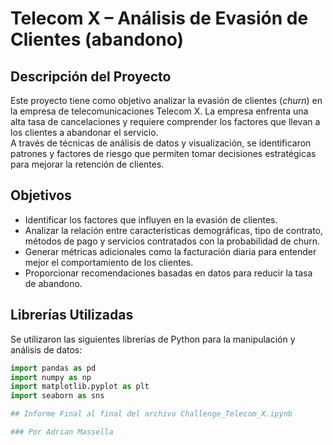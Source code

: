 # Telecom X – Análisis de Evasión de Clientes (abandono)

## Descripción del Proyecto
Este proyecto tiene como objetivo analizar la evasión de clientes (*churn*) en la empresa de telecomunicaciones Telecom X. La empresa enfrenta una alta tasa de cancelaciones y requiere comprender los factores que llevan a los clientes a abandonar el servicio.  
A través de técnicas de análisis de datos y visualización, se identificaron patrones y factores de riesgo que permiten tomar decisiones estratégicas para mejorar la retención de clientes.

## Objetivos
- Identificar los factores que influyen en la evasión de clientes.
- Analizar la relación entre características demográficas, tipo de contrato, métodos de pago y servicios contratados con la probabilidad de churn.
- Generar métricas adicionales como la facturación diaria para entender mejor el comportamiento de los clientes.
- Proporcionar recomendaciones basadas en datos para reducir la tasa de abandono.

## Librerías Utilizadas
Se utilizaron las siguientes librerías de Python para la manipulación y análisis de datos:

```python
import pandas as pd
import numpy as np
import matplotlib.pyplot as plt
import seaborn as sns

## Informe Final al final del archivo Challenge_Telecom_X.ipynb

### Por Adrian Massella

